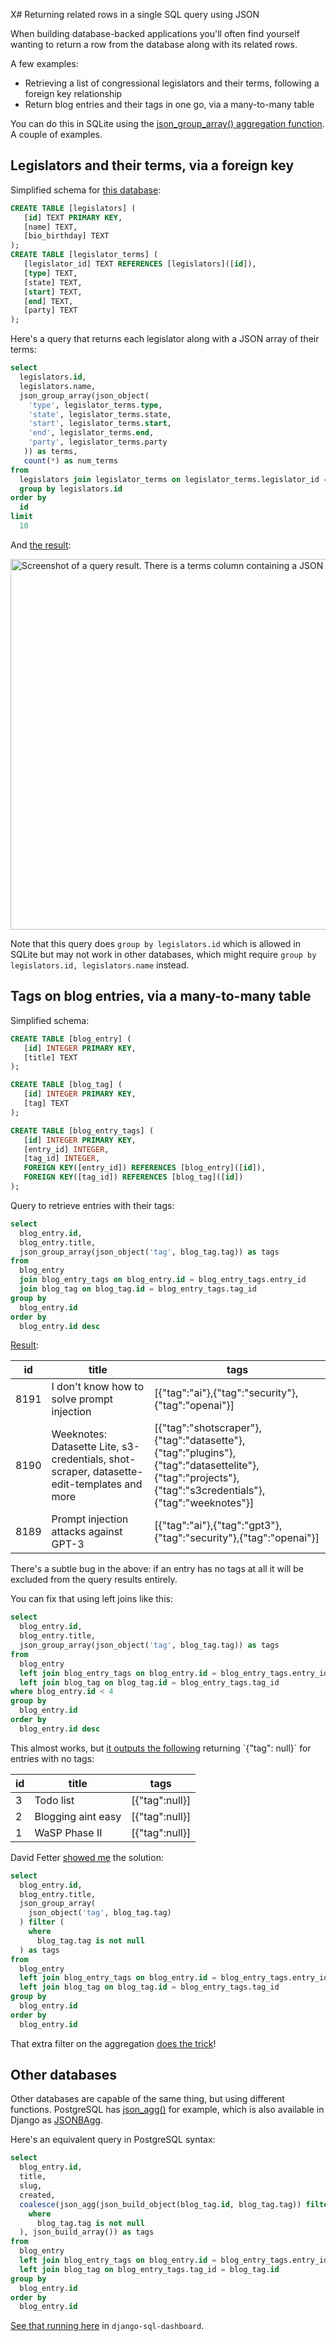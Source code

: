 X# Returning related rows in a single SQL query using JSON

When building database-backed applications you'll often find yourself wanting to return a row from the database along with its related rows.

A few examples:

- Retrieving a list of congressional legislators and their terms, following a foreign key relationship
- Return blog entries and their tags in one go, via a many-to-many table

You can do this in SQLite using the [json_group_array() aggregation function](https://sqlite.org/json1.html#jgrouparray). A couple of examples.

## Legislators and their terms, via a foreign key

Simplified schema for [this database](https://congress-legislators.datasettes.com/legislators):

```sql
CREATE TABLE [legislators] (
   [id] TEXT PRIMARY KEY,
   [name] TEXT,
   [bio_birthday] TEXT
);
CREATE TABLE [legislator_terms] (
   [legislator_id] TEXT REFERENCES [legislators]([id]),
   [type] TEXT,
   [state] TEXT,
   [start] TEXT,
   [end] TEXT,
   [party] TEXT
);
```
Here's a query that returns each legislator along with a JSON array of their terms:
```sql
select
  legislators.id,
  legislators.name,
  json_group_array(json_object(
    'type', legislator_terms.type,
    'state', legislator_terms.state,
    'start', legislator_terms.start,
    'end', legislator_terms.end,
    'party', legislator_terms.party
   )) as terms,
   count(*) as num_terms
from
  legislators join legislator_terms on legislator_terms.legislator_id = legislators.id
  group by legislators.id
order by
  id
limit
  10
```
And [the result](https://congress-legislators.datasettes.com/legislators?sql=select%0D%0A++legislators.id%2C%0D%0A++legislators.name%2C%0D%0A++json_group_array(json_object(%0D%0A++++%27type%27%2C+legislator_terms.type%2C%0D%0A++++%27state%27%2C+legislator_terms.state%2C%0D%0A++++%27start%27%2C+legislator_terms.start%2C%0D%0A++++%27end%27%2C+legislator_terms.end%2C%0D%0A++++%27party%27%2C+legislator_terms.party%0D%0A+++))+as+terms%2C%0D%0A+++count(*)+as+num_terms%0D%0Afrom%0D%0A++legislators+join+legislator_terms+on+legislator_terms.legislator_id+%3D+legislators.id%0D%0A++group+by+legislators.id%0D%0Aorder+by%0D%0A++id%0D%0Alimit%0D%0A++10):

<img width="593" alt="Screenshot of a query result. There is a terms column containing a JSON list of terms." src="https://user-images.githubusercontent.com/9599/190714817-4959daca-2450-4d28-9601-c7d59c02aa6e.png">

Note that this query does `group by legislators.id` which is allowed in SQLite but may not work in other databases, which might require `group by legislators.id, legislators.name` instead.

## Tags on blog entries, via a many-to-many table

Simplified schema:
```sql
CREATE TABLE [blog_entry] (
   [id] INTEGER PRIMARY KEY,
   [title] TEXT
);

CREATE TABLE [blog_tag] (
   [id] INTEGER PRIMARY KEY,
   [tag] TEXT
);

CREATE TABLE [blog_entry_tags] (
   [id] INTEGER PRIMARY KEY,
   [entry_id] INTEGER,
   [tag_id] INTEGER,
   FOREIGN KEY([entry_id]) REFERENCES [blog_entry]([id]),
   FOREIGN KEY([tag_id]) REFERENCES [blog_tag]([id])
);
```
Query to retrieve entries with their tags:
```sql
select
  blog_entry.id,
  blog_entry.title,
  json_group_array(json_object('tag', blog_tag.tag)) as tags
from
  blog_entry
  join blog_entry_tags on blog_entry.id = blog_entry_tags.entry_id
  join blog_tag on blog_tag.id = blog_entry_tags.tag_id
group by
  blog_entry.id
order by
  blog_entry.id desc
```
[Result](https://datasette.simonwillison.net/simonwillisonblog?sql=select+blog_entry.id%2C+blog_entry.title%2C+json_group_array(json_object(%27tag%27%2C+blog_tag.tag))+as+tags%0D%0Afrom+blog_entry+join+blog_entry_tags+on+blog_entry.id+%3D+blog_entry_tags.entry_id%0D%0Ajoin+blog_tag+on+blog_tag.id+%3D+blog_entry_tags.tag_id%0D%0Agroup+by+blog_entry.id%0D%0Aorder+by+blog_entry.id+desc):

| id | title | tags |
| --- | --- | --- |
| 8191 | I don't know how to solve prompt injection | [{"tag":"ai"},{"tag":"security"},{"tag":"openai"}] |
| 8190 | Weeknotes: Datasette Lite, s3-credentials, shot-scraper, datasette-edit-templates and more | [{"tag":"shotscraper"},{"tag":"datasette"},{"tag":"plugins"},{"tag":"datasettelite"},{"tag":"projects"},{"tag":"s3credentials"},{"tag":"weeknotes"}] |
| 8189 | Prompt injection attacks against GPT-3 | [{"tag":"ai"},{"tag":"gpt3"},{"tag":"security"},{"tag":"openai"}] |

There's a subtle bug in the above: if an entry has no tags at all it will be excluded from the query results entirely.

You can fix that using left joins like this:

```sql
select
  blog_entry.id,
  blog_entry.title,
  json_group_array(json_object('tag', blog_tag.tag)) as tags
from
  blog_entry
  left join blog_entry_tags on blog_entry.id = blog_entry_tags.entry_id
  left join blog_tag on blog_tag.id = blog_entry_tags.tag_id
where blog_entry.id < 4
group by
  blog_entry.id
order by
  blog_entry.id desc
```
This almost works, but [it outputs the following](https://datasette.simonwillison.net/simonwillisonblog?sql=select%0D%0A++blog_entry.id%2C%0D%0A++blog_entry.title%2C%0D%0A++json_group_array(json_object(%27tag%27%2C+blog_tag.tag))+as+tags%0D%0Afrom%0D%0A++blog_entry%0D%0A++left+join+blog_entry_tags+on+blog_entry.id+%3D+blog_entry_tags.entry_id%0D%0A++left+join+blog_tag+on+blog_tag.id+%3D+blog_entry_tags.tag_id%0D%0Awhere+blog_entry.id+%3C+4%0D%0Agroup+by%0D%0A++blog_entry.id%0D%0Aorder+by%0D%0A++blog_entry.id+desc) returning `{"tag": null}` for entries with no tags:

| id | title | tags |
| --- | --- | --- |
| 3 | Todo list | [{"tag":null}] |
| 2 | Blogging aint easy | [{"tag":null}] |
| 1 | WaSP Phase II | [{"tag":null}] |

David Fetter [showed me](https://twitter.com/davidfetter/status/1570882233631903745?s=46&t=S0XOcgrqscFA3YNL8BYWBw) the solution:

```sql
select
  blog_entry.id,
  blog_entry.title,
  json_group_array(
    json_object('tag', blog_tag.tag) 
  ) filter (
    where
      blog_tag.tag is not null
  ) as tags
from
  blog_entry
  left join blog_entry_tags on blog_entry.id = blog_entry_tags.entry_id
  left join blog_tag on blog_tag.id = blog_entry_tags.tag_id
group by
  blog_entry.id
order by
  blog_entry.id
```

That extra filter on the aggregation [does the trick](https://datasette.simonwillison.net/simonwillisonblog?sql=select%0D%0A++blog_entry.id%2C%0D%0A++blog_entry.title%2C%0D%0A++json_group_array%28%0D%0A++++json_object%28%27tag%27%2C+blog_tag.tag%29+%0D%0A++%29+filter+%28%0D%0A++++where%0D%0A++++++blog_tag.tag+is+not+null%0D%0A++%29+as+tags%0D%0Afrom%0D%0A++blog_entry%0D%0A++left+join+blog_entry_tags+on+blog_entry.id+%3D+blog_entry_tags.entry_id%0D%0A++left+join+blog_tag+on+blog_tag.id+%3D+blog_entry_tags.tag_id%0D%0Agroup+by%0D%0A++blog_entry.id%0D%0Aorder+by%0D%0A++blog_entry.id)!

## Other databases

Other databases are capable of the same thing, but using different functions. PostgreSQL has [json_agg()](https://www.postgresql.org/docs/9.5/functions-aggregate.html) for example, which is also available in Django as [JSONBAgg](https://docs.djangoproject.com/en/4.1/ref/contrib/postgres/aggregates/#jsonbagg).

Here's an equivalent query in PostgreSQL syntax:

```sql
select
  blog_entry.id,
  title,
  slug,
  created,
  coalesce(json_agg(json_build_object(blog_tag.id, blog_tag.tag)) filter (
    where
      blog_tag.tag is not null
  ), json_build_array()) as tags
from
  blog_entry
  left join blog_entry_tags on blog_entry.id = blog_entry_tags.entry_id
  left join blog_tag on blog_entry_tags.tag_id = blog_tag.id
group by
  blog_entry.id
order by
  blog_entry.id
```
[See that running here](https://simonwillison.net/dashboard/json-agg-example/) in `django-sql-dashboard`.
